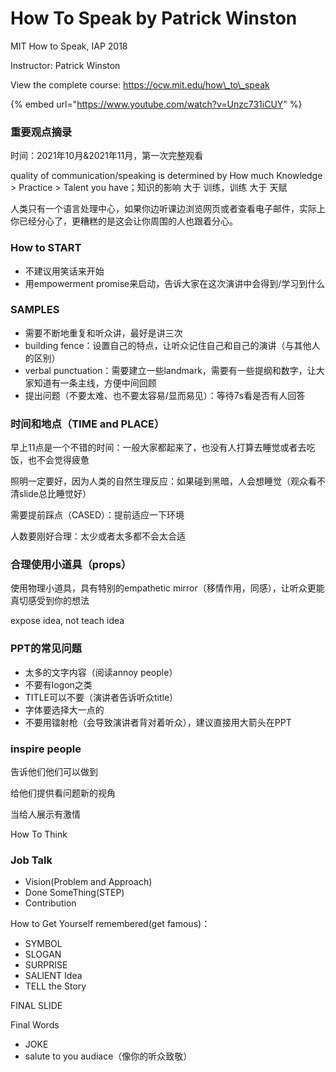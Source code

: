 # How To Speak by Patrick Winston

MIT How to Speak, IAP 2018&#x20;

Instructor: Patrick Winston&#x20;

View the complete course: https://ocw.mit.edu/how\_to\_speak

{% embed url="https://www.youtube.com/watch?v=Unzc731iCUY" %}

### 重要观点摘录

时间：2021年10月&2021年11月，第一次完整观看

quality of communication/speaking is determined by How much Knowledge > Practice > Talent you have；知识的影响 大于 训练，训练 大于 天赋

人类只有一个语言处理中心，如果你边听课边浏览网页或者查看电子邮件，实际上你已经分心了，更糟糕的是这会让你周围的人也跟着分心。

### How to START

* 不建议用笑话来开始
* 用empowerment promise来启动，告诉大家在这次演讲中会得到/学习到什么

### SAMPLES

* 需要不断地重复和听众讲，最好是讲三次
* building fence：设置自己的特点，让听众记住自己和自己的演讲（与其他人的区别）
* verbal punctuation：需要建立一些landmark，需要有一些提纲和数字，让大家知道有一条主线，方便中间回顾
* 提出问题（不要太难、也不要太容易/显而易见）：等待7s看是否有人回答

### 时间和地点（TIME and PLACE）

早上11点是一个不错的时间：一般大家都起来了，也没有人打算去睡觉或者去吃饭，也不会觉得疲惫

照明一定要好，因为人类的自然生理反应：如果碰到黑暗，人会想睡觉（观众看不清slide总比睡觉好）

需要提前踩点（CASED）：提前适应一下环境

人数要刚好合理：太少或者太多都不会太合适

### 合理使用小道具（props）

使用物理小道具，具有特别的empathetic mirror（移情作用，同感），让听众更能真切感受到你的想法

expose idea, not teach idea

### PPT的常见问题

* 太多的文字内容（阅读annoy people）
* 不要有logon之类
* TITLE可以不要（演讲者告诉听众title）
* 字体要选择大一点的
* 不要用镭射枪（会导致演讲者背对着听众），建议直接用大箭头在PPT

### inspire people

告诉他们他们可以做到

给他们提供看问题新的视角

当给人展示有激情



How To Think



### Job Talk

* Vision(Problem and Approach)
* Done SomeThing(STEP)
* Contribution

How to Get Yourself remembered(get famous)：

* SYMBOL
* SLOGAN
* SURPRISE
* SALIENT Idea
* TELL the Story



FINAL SLIDE

Final Words

* JOKE
* salute to you audiace（像你的听众致敬）

















